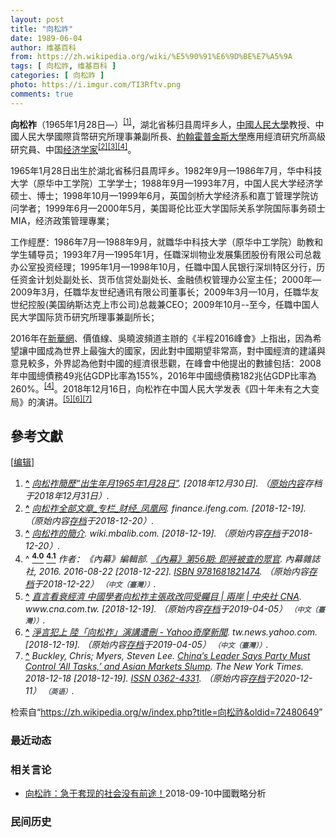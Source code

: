 ```yaml
---
layout: post
title: "向松祚"
date: 1989-06-04
author: 维基百科
from: https://zh.wikipedia.org/wiki/%E5%90%91%E6%9D%BE%E7%A5%9A
tags: [ 向松祚, 维基百科 ]
categories: [ 向松祚 ]
photo: https://i.imgur.com/TI3Rftv.png
comments: true
---
```

<div class="mw-content-ltr mw-parser-output" lang="zh" dir="ltr"><style data-mw-deduplicate="TemplateStyles:r83314400">.mw-parser-output .ambox{border:1px solid #a2a9b1;border-left:10px solid #36c;background-color:#fbfbfb;box-sizing:border-box}.mw-parser-output .ambox+link+.ambox,.mw-parser-output .ambox+link+style+.ambox,.mw-parser-output .ambox+link+link+.ambox,.mw-parser-output .ambox+.mw-empty-elt+link+.ambox,.mw-parser-output .ambox+.mw-empty-elt+link+style+.ambox,.mw-parser-output .ambox+.mw-empty-elt+link+link+.ambox{margin-top:-1px}html body.mediawiki .mw-parser-output .ambox.mbox-small-left{margin:4px 1em 4px 0;overflow:hidden;width:238px;border-collapse:collapse;font-size:88%;line-height:1.25em}.mw-parser-output .ambox-speedy{border-left:10px solid #b32424;background-color:#fee7e6}.mw-parser-output .ambox-delete{border-left:10px solid #b32424}.mw-parser-output .ambox-content{border-left:10px solid #f28500}.mw-parser-output .ambox-style{border-left:10px solid #fc3}.mw-parser-output .ambox-move{border-left:10px solid #9932cc}.mw-parser-output .ambox-protection{border-left:10px solid #a2a9b1}.mw-parser-output .ambox .mbox-text{border:none;padding:0.25em 0.5em;width:100%}.mw-parser-output .ambox .mbox-image{border:none;padding:2px 0 2px 0.5em;text-align:center}.mw-parser-output .ambox .mbox-imageright{border:none;padding:2px 0.5em 2px 0;text-align:center}.mw-parser-output .ambox .mbox-empty-cell{border:none;padding:0;width:1px}.mw-parser-output .ambox .mbox-image-div{width:52px}html.client-js body.skin-minerva .mw-parser-output .mbox-text-span{margin-left:23px!important}@media(min-width:720px){.mw-parser-output .ambox{margin:0 10%}}html.skin-theme-clientpref-night .mw-parser-output .ambox{border-left-color:#36c!important}html.skin-theme-clientpref-night .mw-parser-output .ambox-speedy,html.skin-theme-clientpref-night .mw-parser-output .ambox-delete{border-left-color:#b32424!important}html.skin-theme-clientpref-night .mw-parser-output .ambox-speedy{background-color:#300!important}html.skin-theme-clientpref-night .mw-parser-output .ambox-content{border-left-color:#f28500!important}html.skin-theme-clientpref-night .mw-parser-output .ambox-style{border-left-color:#fc3!important}html.skin-theme-clientpref-night .mw-parser-output .ambox-move{border-left-color:#9932cc!important}html.skin-theme-clientpref-night .mw-parser-output .ambox-protection{border-left-color:#a2a9b1!important}@media(prefers-color-scheme:dark){html.skin-theme-clientpref-os .mw-parser-output .ambox{border-left-color:#36c!important}html.skin-theme-clientpref-os .mw-parser-output .ambox-speedy,html.skin-theme-clientpref-os .mw-parser-output .ambox-delete{border-left-color:#b32424!important}html.skin-theme-clientpref-os .mw-parser-output .ambox-speedy{background-color:#300!important}html.skin-theme-clientpref-os .mw-parser-output .ambox-content{border-left-color:#f28500!important}html.skin-theme-clientpref-os .mw-parser-output .ambox-style{border-left-color:#fc3!important}html.skin-theme-clientpref-os .mw-parser-output .ambox-move{border-left-color:#9932cc!important}html.skin-theme-clientpref-os .mw-parser-output .ambox-protection{border-left-color:#a2a9b1!important}}</style>
<p><b>向松祚</b>（1965年1月28日<span class="useeditintro" title="Template:BLP editintro">—</span>）<sup id="cite_ref-1" class="reference"><a href="#cite_note-1">[1]</a></sup>，湖北省秭归县周坪乡人，<a href="/wiki/%E4%B8%AD%E5%9C%8B%E4%BA%BA%E6%B0%91%E5%A4%A7%E5%AD%B8" class="mw-redirect" title="中國人民大學">中國人民大學</a>教授、中國人民大學國際貨幣研究所理事兼副所長、<a href="/wiki/%E7%B4%84%E7%BF%B0%E9%9C%8D%E6%99%AE%E9%87%91%E6%96%AF%E5%A4%A7%E5%AD%B8" class="mw-redirect" title="約翰霍普金斯大學">約翰霍普金斯大學</a>應用經濟研究所高級研究員、中国<a href="/wiki/%E7%BB%8F%E6%B5%8E%E5%AD%A6%E5%AE%B6" title="经济学家">经济学家</a><sup id="cite_ref-2" class="reference"><a href="#cite_note-2">[2]</a></sup><sup id="cite_ref-3" class="reference"><a href="#cite_note-3">[3]</a></sup><sup id="cite_ref-《內幕》第56期:_即將被查的眾官_2016_4-0" class="reference"><a href="#cite_note-《內幕》第56期:_即將被查的眾官_2016-4">[4]</a></sup>。
</p>
<div class="mw-heading mw-heading2"></div>
<p>1965年1月28日出生於湖北省秭归县周坪乡。1982年9月—1986年7月，华中科技大学（原华中工学院）工学学士；1988年9月—1993年7月，中国人民大学经济学硕士、博士；1998年10月—1999年6月，英国剑桥大学经济系和嘉丁管理学院访问学者；1999年6月—2000年5月，美国哥伦比亚大学国际关系学院国际事务硕士MIA，经济政策管理專業；
</p><p>工作經歷：1986年7月—1988年9月，就職华中科技大学（原华中工学院）助教和学生辅导员；1993年7月—1995年1月，任職深圳物业发展集团股份有限公司总裁办公室投资经理；1995年1月—1998年10月，任職中国人民银行深圳特区分行，历任资金计划处副处长、货币信贷处副处长、金融债权管理办公室主任；2000年—2009年3月，任職华友世纪通讯有限公司董事长；2009年3月—10月，任職华友世纪控股(美国纳斯达克上市公司)总裁兼CEO；2009年10月--至今，任職中国人民大学国际货币研究所理事兼副所长；
</p><p>2016年在<a href="/wiki/%E6%96%B0%E8%8F%AF%E7%B6%B2" class="mw-redirect" title="新華網">新華網</a>、價值線、吳曉波頻道主辦的《半程2016峰會》上指出，因為希望讓中國成為世界上最強大的國家，因此對中國期望非常高，對中國經濟的建議與意見較多，外界認為他對中國的經濟很悲觀，在峰會中他提出的數據包括：2008年中國總債務49兆佔GDP比率為155%，2016年中國總債務182兆佔GDP比率為260%。<sup id="cite_ref-《內幕》第56期:_即將被查的眾官_2016_4-1" class="reference"><a href="#cite_note-《內幕》第56期:_即將被查的眾官_2016-4">[4]</a></sup>。2018年12月16日，向松祚在中国人民大学发表《四十年未有之大变局》的演讲。<sup id="cite_ref-5" class="reference"><a href="#cite_note-5">[5]</a></sup><sup id="cite_ref-6" class="reference"><a href="#cite_note-6">[6]</a></sup><sup id="cite_ref-7" class="reference"><a href="#cite_note-7">[7]</a></sup>
</p>
<div class="mw-heading mw-heading2"><h2 id="參考文獻"><span id=".E5.8F.83.E8.80.83.E6.96.87.E7.8D.BB"></span>參考文獻</h2><span class="mw-editsection"><span class="mw-editsection-bracket">[</span><a href="/w/index.php?title=%E5%90%91%E6%9D%BE%E7%A5%9A&amp;action=edit&amp;section=2" title="编辑章节：參考文獻"><span>编辑</span></a><span class="mw-editsection-bracket">]</span></span></div>
<div class="reflist" style="list-style-type: decimal;">
<ol class="references">
<li id="cite_note-1"><span class="mw-cite-backlink"><b><a href="#cite_ref-1">^</a></b></span> <span class="reference-text"><cite class="citation web"><a rel="nofollow" class="external text" href="https://web.archive.org/web/20181231092314/http://www.cf40.org.cn/plus/view.php?aid=5215">向松祚簡歷“出生年月1965年1月28日”</a>.  <span class="reference-accessdate"> [2018年12月30日]</span>. （<a rel="nofollow" class="external text" href="http://www.cf40.org.cn/plus/view.php?aid=5215">原始内容</a>存档于2018年12月31日）.</cite><span title="ctx_ver=Z39.88-2004&amp;rfr_id=info%3Asid%2Fzh.wikipedia.org%3A%E5%90%91%E6%9D%BE%E7%A5%9A&amp;rft.btitle=%E5%90%91%E6%9D%BE%E7%A5%9A%E7%B0%A1%E6%AD%B7%E2%80%9C%E5%87%BA%E7%94%9F%E5%B9%B4%E6%9C%881965%E5%B9%B41%E6%9C%8828%E6%97%A5%E2%80%9D&amp;rft.genre=unknown&amp;rft_id=http%3A%2F%2Fwww.cf40.org.cn%2Fplus%2Fview.php%3Faid%3D5215&amp;rft_val_fmt=info%3Aofi%2Ffmt%3Akev%3Amtx%3Abook" class="Z3988"><span style="display:none;">&nbsp;</span></span></span>
</li>
<li id="cite_note-2"><span class="mw-cite-backlink"><b><a href="#cite_ref-2">^</a></b></span> <span class="reference-text"><cite class="citation web"><a rel="nofollow" class="external text" href="http://finance.ifeng.com/column/news/economist/xiangsongzuo.shtml">向松祚全部文章_专栏_财经_凤凰网</a>. finance.ifeng.com.  <span class="reference-accessdate"> [<span class="nowrap">2018-12-19</span>]</span>. （原始内容<a rel="nofollow" class="external text" href="https://web.archive.org/web/20181220083646/http://finance.ifeng.com/column/news/economist/xiangsongzuo.shtml">存档</a>于2018-12-20）.</cite><span title="ctx_ver=Z39.88-2004&amp;rfr_id=info%3Asid%2Fzh.wikipedia.org%3A%E5%90%91%E6%9D%BE%E7%A5%9A&amp;rft.atitle=%E5%90%91%E6%9D%BE%E7%A5%9A%E5%85%A8%E9%83%A8%E6%96%87%E7%AB%A0_%E4%B8%93%E6%A0%8F_%E8%B4%A2%E7%BB%8F_%E5%87%A4%E5%87%B0%E7%BD%91&amp;rft.genre=unknown&amp;rft.jtitle=finance.ifeng.com&amp;rft_id=http%3A%2F%2Ffinance.ifeng.com%2Fcolumn%2Fnews%2Feconomist%2Fxiangsongzuo.shtml&amp;rft_val_fmt=info%3Aofi%2Ffmt%3Akev%3Amtx%3Ajournal" class="Z3988"><span style="display:none;">&nbsp;</span></span></span>
</li>
<li id="cite_note-3"><span class="mw-cite-backlink"><b><a href="#cite_ref-3">^</a></b></span> <span class="reference-text"><cite class="citation web"><a rel="nofollow" class="external text" href="https://wiki.mbalib.com/zh-tw/%E5%90%91%E6%9D%BE%E7%A5%9A">向松祚的簡介</a>. wiki.mbalib.com.  <span class="reference-accessdate"> [<span class="nowrap">2018-12-19</span>]</span>. （原始内容<a rel="nofollow" class="external text" href="https://web.archive.org/web/20181220230934/https://wiki.mbalib.com/zh-tw/%E5%90%91%E6%9D%BE%E7%A5%9A">存档</a>于2018-12-20）.</cite><span title="ctx_ver=Z39.88-2004&amp;rfr_id=info%3Asid%2Fzh.wikipedia.org%3A%E5%90%91%E6%9D%BE%E7%A5%9A&amp;rft.atitle=%E5%90%91%E6%9D%BE%E7%A5%9A%E7%9A%84%E7%B0%A1%E4%BB%8B&amp;rft.genre=unknown&amp;rft.jtitle=wiki.mbalib.com&amp;rft_id=https%3A%2F%2Fwiki.mbalib.com%2Fzh-tw%2F%25E5%2590%2591%25E6%259D%25BE%25E7%25A5%259A&amp;rft_val_fmt=info%3Aofi%2Ffmt%3Akev%3Amtx%3Ajournal" class="Z3988"><span style="display:none;">&nbsp;</span></span></span>
</li>
<li id="cite_note-《內幕》第56期:_即將被查的眾官_2016-4"><span class="mw-cite-backlink">^ <a href="#cite_ref-《內幕》第56期:_即將被查的眾官_2016_4-0"><sup><b>4.0</b></sup></a> <a href="#cite_ref-《內幕》第56期:_即將被查的眾官_2016_4-1"><sup><b>4.1</b></sup></a></span> <span class="reference-text"><cite class="citation book">作者：《內幕》編輯部. <a rel="nofollow" class="external text" href="https://books.google.com.tw/books?id=nz3oDAAAQBAJ&amp;printsec=frontcover&amp;hl=zh-TW#v=onepage&amp;q&amp;f=false">《內幕》第56期: 即將被查的眾官</a>. 內幕雜誌社, 2016. 2016-08-22 <span class="reference-accessdate"> [<span class="nowrap">2018-12-22</span>]</span>. <a href="/wiki/Special:%E7%BD%91%E7%BB%9C%E4%B9%A6%E6%BA%90/9781681821474" title="Special:网络书源/9781681821474"><span title="国际标准书号">ISBN</span>&nbsp;9781681821474</a>. （原始内容<a rel="nofollow" class="external text" href="https://web.archive.org/web/20181222221231/https://books.google.com.tw/books?id=nz3oDAAAQBAJ&amp;printsec=frontcover&amp;hl=zh-TW#v=onepage&amp;q&amp;f=false">存档</a>于2018-12-22） <span style="font-family: sans-serif; cursor: default; color:var(--color-subtle, #54595d); font-size: 0.8em; bottom: 0.1em; font-weight: bold;" title="连接到中文（臺灣）网页">（中文（臺灣））</span>.</cite><span title="ctx_ver=Z39.88-2004&amp;rfr_id=info%3Asid%2Fzh.wikipedia.org%3A%E5%90%91%E6%9D%BE%E7%A5%9A&amp;rft.au=%E4%BD%9C%E8%80%85%EF%BC%9A%E3%80%8A%E5%85%A7%E5%B9%95%E3%80%8B%E7%B7%A8%E8%BC%AF%E9%83%A8&amp;rft.btitle=%E3%80%8A%E5%85%A7%E5%B9%95%E3%80%8B%E7%AC%AC56%E6%9C%9F%3A+%E5%8D%B3%E5%B0%87%E8%A2%AB%E6%9F%A5%E7%9A%84%E7%9C%BE%E5%AE%98&amp;rft.date=2016-08-22&amp;rft.genre=book&amp;rft.isbn=9781681821474&amp;rft.pub=%E5%85%A7%E5%B9%95%E9%9B%9C%E8%AA%8C%E7%A4%BE%2C+2016&amp;rft_id=https%3A%2F%2Fbooks.google.com.tw%2Fbooks%3Fid%3Dnz3oDAAAQBAJ%26printsec%3Dfrontcover%26hl%3Dzh-TW%23v%3Donepage%26q%26f%3Dfalse&amp;rft_val_fmt=info%3Aofi%2Ffmt%3Akev%3Amtx%3Abook" class="Z3988"><span style="display:none;">&nbsp;</span></span></span>
</li>
<li id="cite_note-5"><span class="mw-cite-backlink"><b><a href="#cite_ref-5">^</a></b></span> <span class="reference-text"><cite class="citation web"><a rel="nofollow" class="external text" href="https://www.cna.com.tw/news/acn/201812190271.aspx">直言看衰經濟 中國學者向松祚主張政改同受矚目 | 兩岸 | 中央社 CNA</a>. www.cna.com.tw.  <span class="reference-accessdate"> [<span class="nowrap">2018-12-19</span>]</span>. （原始内容<a rel="nofollow" class="external text" href="https://web.archive.org/web/20190405072808/https://www.cna.com.tw/news/acn/201812190271.aspx">存档</a>于2019-04-05） <span style="font-family: sans-serif; cursor: default; color:var(--color-subtle, #54595d); font-size: 0.8em; bottom: 0.1em; font-weight: bold;" title="连接到中文（臺灣）网页">（中文（臺灣））</span>.</cite><span title="ctx_ver=Z39.88-2004&amp;rfr_id=info%3Asid%2Fzh.wikipedia.org%3A%E5%90%91%E6%9D%BE%E7%A5%9A&amp;rft.atitle=%E7%9B%B4%E8%A8%80%E7%9C%8B%E8%A1%B0%E7%B6%93%E6%BF%9F+%E4%B8%AD%E5%9C%8B%E5%AD%B8%E8%80%85%E5%90%91%E6%9D%BE%E7%A5%9A%E4%B8%BB%E5%BC%B5%E6%94%BF%E6%94%B9%E5%90%8C%E5%8F%97%E7%9F%9A%E7%9B%AE+%7C+%E5%85%A9%E5%B2%B8+%7C+%E4%B8%AD%E5%A4%AE%E7%A4%BE+CNA&amp;rft.genre=unknown&amp;rft.jtitle=www.cna.com.tw&amp;rft_id=https%3A%2F%2Fwww.cna.com.tw%2Fnews%2Facn%2F201812190271.aspx&amp;rft_val_fmt=info%3Aofi%2Ffmt%3Akev%3Amtx%3Ajournal" class="Z3988"><span style="display:none;">&nbsp;</span></span></span>
</li>
<li id="cite_note-6"><span class="mw-cite-backlink"><b><a href="#cite_ref-6">^</a></b></span> <span class="reference-text"><cite class="citation web"><a rel="nofollow" class="external text" href="https://tw.news.yahoo.com/%E6%B7%A8%E8%A8%80%E7%8A%AF%E4%B8%8A-%E9%99%B8-%E5%90%91%E6%9D%BE%E7%A5%9A-%E6%BC%94%E8%AC%9B%E9%81%AD%E5%88%AA-160000558.html">淨言犯上 陸「向松祚」演講遭刪 - Yahoo奇摩新聞</a>. tw.news.yahoo.com.  <span class="reference-accessdate"> [<span class="nowrap">2018-12-19</span>]</span>. （原始内容<a rel="nofollow" class="external text" href="https://web.archive.org/web/20190405073541/https://tw.news.yahoo.com/%E6%B7%A8%E8%A8%80%E7%8A%AF%E4%B8%8A-%E9%99%B8-%E5%90%91%E6%9D%BE%E7%A5%9A-%E6%BC%94%E8%AC%9B%E9%81%AD%E5%88%AA-160000558.html">存档</a>于2019-04-05） <span style="font-family: sans-serif; cursor: default; color:var(--color-subtle, #54595d); font-size: 0.8em; bottom: 0.1em; font-weight: bold;" title="连接到中文（臺灣）网页">（中文（臺灣））</span>.</cite><span title="ctx_ver=Z39.88-2004&amp;rfr_id=info%3Asid%2Fzh.wikipedia.org%3A%E5%90%91%E6%9D%BE%E7%A5%9A&amp;rft.atitle=%E6%B7%A8%E8%A8%80%E7%8A%AF%E4%B8%8A+%E9%99%B8%E3%80%8C%E5%90%91%E6%9D%BE%E7%A5%9A%E3%80%8D%E6%BC%94%E8%AC%9B%E9%81%AD%E5%88%AA+-+Yahoo%E5%A5%87%E6%91%A9%E6%96%B0%E8%81%9E&amp;rft.genre=unknown&amp;rft.jtitle=tw.news.yahoo.com&amp;rft_id=https%3A%2F%2Ftw.news.yahoo.com%2F%25E6%25B7%25A8%25E8%25A8%2580%25E7%258A%25AF%25E4%25B8%258A-%25E9%2599%25B8-%25E5%2590%2591%25E6%259D%25BE%25E7%25A5%259A-%25E6%25BC%2594%25E8%25AC%259B%25E9%2581%25AD%25E5%2588%25AA-160000558.html&amp;rft_val_fmt=info%3Aofi%2Ffmt%3Akev%3Amtx%3Ajournal" class="Z3988"><span style="display:none;">&nbsp;</span></span></span>
</li>
<li id="cite_note-7"><span class="mw-cite-backlink"><b><a href="#cite_ref-7">^</a></b></span> <span class="reference-text"><cite class="citation news">Buckley, Chris; Myers, Steven Lee. <a rel="nofollow" class="external text" href="https://www.nytimes.com/2018/12/18/world/asia/xi-jinping-speech-china.html">China’s Leader Says Party Must Control ‘All Tasks,’ and Asian Markets Slump</a>. The New York Times. 2018-12-18 <span class="reference-accessdate"> [<span class="nowrap">2018-12-19</span>]</span>. <a rel="nofollow" class="external text" href="//www.worldcat.org/issn/0362-4331"><span title="国际标准连续出版物号">ISSN&nbsp;0362-4331</span></a>. （原始内容<a rel="nofollow" class="external text" href="https://web.archive.org/web/20201211125353/https://www.nytimes.com/2018/12/18/world/asia/xi-jinping-speech-china.html">存档</a>于2020-12-11） <span style="font-family: sans-serif; cursor: default; color:var(--color-subtle, #54595d); font-size: 0.8em; bottom: 0.1em; font-weight: bold;" title="连接到英语网页">（英语）</span>.</cite><span title="ctx_ver=Z39.88-2004&amp;rfr_id=info%3Asid%2Fzh.wikipedia.org%3A%E5%90%91%E6%9D%BE%E7%A5%9A&amp;rft.atitle=China%E2%80%99s+Leader+Says+Party+Must+Control+%E2%80%98All+Tasks%2C%E2%80%99+and+Asian+Markets+Slump&amp;rft.au=Myers%2C+Steven+Lee&amp;rft.aufirst=Chris&amp;rft.aulast=Buckley&amp;rft.date=2018-12-18&amp;rft.genre=article&amp;rft.issn=0362-4331&amp;rft.jtitle=The+New+York+Times&amp;rft_id=https%3A%2F%2Fwww.nytimes.com%2F2018%2F12%2F18%2Fworld%2Fasia%2Fxi-jinping-speech-china.html&amp;rft_val_fmt=info%3Aofi%2Ffmt%3Akev%3Amtx%3Ajournal" class="Z3988"><span style="display:none;">&nbsp;</span></span></span>
</li>
</ol></div>
<!-- 
NewPP limit report
Parsed by mw‐web.codfw.main‐6f4d649c4d‐z6rb5
Cached time: 20240716151835
Cache expiry: 2592000
Reduced expiry: false
Complications: []
CPU time usage: 0.159 seconds
Real time usage: 0.203 seconds
Preprocessor visited node count: 1313/1000000
Post‐expand include size: 21099/2097152 bytes
Template argument size: 364/2097152 bytes
Highest expansion depth: 13/100
Expensive parser function count: 1/500
Unstrip recursion depth: 0/20
Unstrip post‐expand size: 14465/5000000 bytes
Lua time usage: 0.054/10.000 seconds
Lua memory usage: 2737621/52428800 bytes
Number of Wikibase entities loaded: 0/400
-->
<!--
Transclusion expansion time report (%,ms,calls,template)
100.00%  179.601      1 -total
 41.20%   73.992      1 Template:Expand
 40.72%   73.127      1 Template:Reflist
 37.96%   68.171      1 Template:Ambox
 27.73%   49.805      5 Template:Cite_web
 13.63%   24.481      1 Template:Bd
  8.18%   14.690      2 Template:BD/isYear
  4.00%    7.187      1 Template:Cite_book
  2.94%    5.289      1 Template:Cite_news
  2.64%    4.743      2 Template:Date.isMD
-->

<!-- Saved in parser cache with key zhwiki:pcache:idhash:6403030-0!canonical!zh and timestamp 20240716151835 and revision id 72480649. Rendering was triggered because: page-view
 -->
</div><!--esi <esi:include src="/esitest-fa8a495983347898/content" /> --><noscript><img src="https://login.wikimedia.org/wiki/Special:CentralAutoLogin/start?type=1x1" alt="" width="1" height="1" style="border: none; position: absolute;"></noscript>
<div class="printfooter" data-nosnippet="">检索自“<a dir="ltr" href="https://zh.wikipedia.org/w/index.php?title=向松祚&amp;oldid=72480649">https://zh.wikipedia.org/w/index.php?title=向松祚&amp;oldid=72480649</a>”</div><div id="recent-news"><h3>最近动态</h3><ul></ul></div><div id="open-opinion"><h3>相关言论</h3><ul><li><a href="https://nodebe4.github.io/opinion/2018-09-10/%E5%90%91%E6%9D%BE%E7%A5%9A-%E6%80%A5%E4%BA%8E%E5%A5%97%E7%8E%B0%E7%9A%84%E7%A4%BE%E4%BC%9A%E6%B2%A1%E6%9C%89%E5%89%8D%E9%80%94/" title="向松祚">向松祚：急于套现的社会没有前途！</a><time>2018-09-10</time><a class="tag">中國戰略分析</a></li>
</ul></div><div id="mjls-record"><h3>民间历史</h3><ul></ul></div>